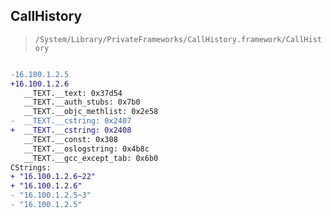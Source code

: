 ## CallHistory

> `/System/Library/PrivateFrameworks/CallHistory.framework/CallHistory`

```diff

-16.100.1.2.5
+16.100.1.2.6
   __TEXT.__text: 0x37d54
   __TEXT.__auth_stubs: 0x7b0
   __TEXT.__objc_methlist: 0x2e58
-  __TEXT.__cstring: 0x2407
+  __TEXT.__cstring: 0x2408
   __TEXT.__const: 0x308
   __TEXT.__oslogstring: 0x4b8c
   __TEXT.__gcc_except_tab: 0x6b0
CStrings:
+ "16.100.1.2.6~22"
+ "16.100.1.2.6"
- "16.100.1.2.5~3"
- "16.100.1.2.5"

```
